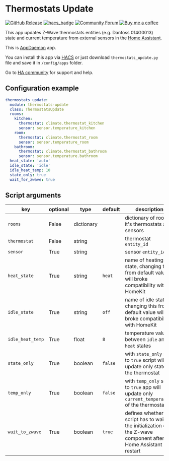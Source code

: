 # Thermostats Update
[![GitHub Release][releases-shield]][releases]
[![hacs_badge](https://img.shields.io/badge/HACS-Default-orange.svg)](https://github.com/custom-components/hacs)
[![Community Forum][forum-shield]][forum]
[![Buy me a coffee][buy-me-a-coffee]](https://www.buymeacoffee.com/QnLdxeaqO)

This app updates Z-Wave thermostats entities (e.g. Danfoss 014G0013) state and current temperature from external sensors in the [Home Assistant](https://home-assistant.io/).

This is [AppDaemon](appdaemon.readthedocs.io/) app.

You can install this app via [HACS](https://custom-components.github.io/hacs/) or just download `thermostats_update.py` file and save it in `/config/apps` folder.

Go to [HA community](https://community.home-assistant.io/t/update-current-temperature-for-z-wave-thermostats/32834) for support and help.

## Configuration example
```yaml
thermostats_update:
  module: thermostats-update
  class: ThermostatsUpdate
  rooms:
    kitchen:
      thermostat: climate.thermostat_kitchen
      sensor: sensor.temperature_kitchen
    room:
      thermostat: climate.thermostat_room
      sensor: sensor.temperature_room
    bathroom:
      thermostat: climate.thermostat_bathroom
      sensor: sensor.temperature.bathroom
  heat_state: 'auto'
  idle_state: 'idle'
  idle_heat_temp: 10
  state_only: true
  wait_for_zwave: true
```
## Script arguments
key | optional | type | default | description
-- | -- | -- | -- | --
`rooms` | False | dictionary | | dictionary of rooms it's thermostats and sensors
`thermostat` | False | string | | thermostat `entity_id`
`sensor` | True | string | | sensor `entity_id`
`heat_state` | True | string | `heat` | name of heating state, changing this from default value will broke compatibility with HomeKit
`idle_state` | True | string | `off` | name of idle state, changing this from default value will broke compatibility with HomeKit
`idle_heat_temp` | True | float | `8` | temperature value between `idle` and `heat` states
`state_only` | True | boolean | `false` | with `state_only` set to `true` script will update only state of the thermostat
`temp_only` | True | boolean | `false` | with `temp_only` set to `true` app will update only `current_temperature` of the thermostat
`wait_to_zwave` | True | boolean | `true` | defines whether the script has to wait for the initialization of the Z-wave component after Home Assistant restart

[releases]: https://github.com/bieniu/ha-ad-thermostats-update/releases
[releases-shield]: https://img.shields.io/github/release/bieniu/ha-ad-thermostats-update.svg?style=popout
[forum]: https://community.home-assistant.io/t/update-current-temperature-for-z-wave-thermostats/32834
[forum-shield]: https://img.shields.io/badge/community-forum-brightgreen.svg?style=popout
[buy-me-a-coffee]: https://img.shields.io/static/v1.svg?label=%20&message=Buy%20me%20a%20coffee&logo=buy%20me%20a%20coffee&logoColor=white&labelColor=6f4e37

